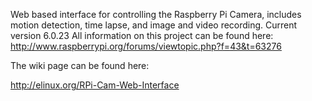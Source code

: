 Web based interface for controlling the Raspberry Pi Camera, includes motion detection, time lapse, and image and video recording.
Current version 6.0.23
All information on this project can be found here: http://www.raspberrypi.org/forums/viewtopic.php?f=43&t=63276

The wiki page can be found here:

http://elinux.org/RPi-Cam-Web-Interface
